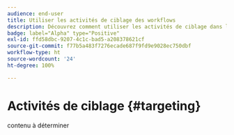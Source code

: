 ```yaml
---
audience: end-user
title: Utiliser les activités de ciblage des workflows
description: Découvrez comment utiliser les activités de ciblage dans les workflows Web d’Adobe Campaign.
badge: label="Alpha" type="Positive"
exl-id: ffd58dbc-9207-4c1c-bad5-a208378621cf
source-git-commit: f77b5a483f7276ecade687f9fd9e9028ec750dbf
workflow-type: ht
source-wordcount: '24'
ht-degree: 100%

---
```


# Activités de ciblage {#targeting}

contenu à déterminer
